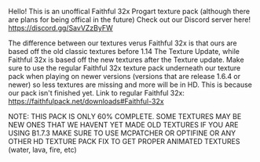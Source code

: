 Hello! This is an unoffical Faithful 32x Progart texture pack (although there are plans for being offical in the future) Check out our Discord server here! https://discord.gg/SavVZzByFW

The difference between our textures verus Faithful 32x is that ours are based off the old classic textures before 1.14 The Texture Update, while Faithful 32x is based off the new textures after the Texture update.
Make sure to use the regular Faithful 32x texture pack underneath our texture pack when playing on newer versions (versions that are release 1.6.4 or newer) so less textures are missing and more will be in HD. This is because our pack isn't finished yet.
Link to regular Faithful 32x: https://faithfulpack.net/downloads#Faithful-32x

NOTE: THIS PACK IS ONLY 60% COMPLETE. SOME TEXTURES MAY BE NEW ONES THAT WE HAVENT YET MADE OLD TEXTURES
IF YOU ARE USING B1.7.3 MAKE SURE TO USE MCPATCHER OR OPTIFINE OR ANY OTHER HD TEXTURE PACK FIX TO GET PROPER ANIMATED TEXTURES (water, lava, fire, etc)
